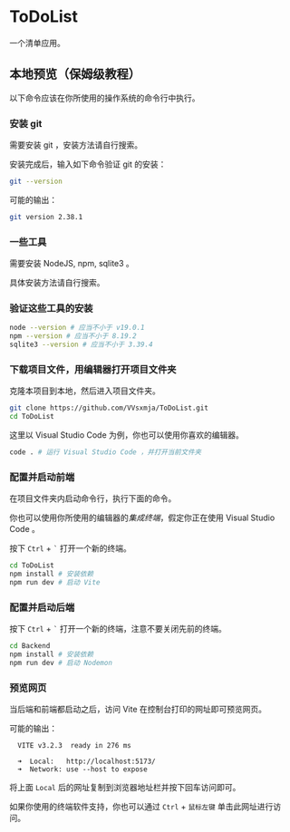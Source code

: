 # ToDoList

一个清单应用。

## 本地预览（保姆级教程）

以下命令应该在你所使用的操作系统的命令行中执行。

### 安装 git

需要安装 git ，安装方法请自行搜索。

安装完成后，输入如下命令验证 git 的安装：

```sh
git --version
```

可能的输出：

```sh
git version 2.38.1
```

### 一些工具

需要安装 NodeJS, npm, sqlite3 。

具体安装方法请自行搜索。

### 验证这些工具的安装

```sh
node --version # 应当不小于 v19.0.1
npm --version # 应当不小于 8.19.2
sqlite3 --version # 应当不小于 3.39.4
```

### 下载项目文件，用编辑器打开项目文件夹

克隆本项目到本地，然后进入项目文件夹。

```sh
git clone https://github.com/VVsxmja/ToDoList.git
cd ToDoList
```

这里以 Visual Studio Code 为例，你也可以使用你喜欢的编辑器。

```sh
code . # 运行 Visual Studio Code ，并打开当前文件夹
```

### 配置并启动前端

在项目文件夹内启动命令行，执行下面的命令。

你也可以使用你所使用的编辑器的*集成终端*，假定你正在使用 Visual Studio Code 。

按下 `Ctrl` + <code>\`</code> 打开一个新的终端。

```sh
cd ToDoList
npm install # 安装依赖
npm run dev # 启动 Vite
```

### 配置并启动后端

按下 `Ctrl` + <code>\`</code> 打开一个新的终端，注意不要关闭先前的终端。

```sh
cd Backend
npm install # 安装依赖
npm run dev # 启动 Nodemon
```

### 预览网页

当后端和前端都启动之后，访问 Vite 在控制台打印的网址即可预览网页。

可能的输出：

```
  VITE v3.2.3  ready in 276 ms

  ➜  Local:   http://localhost:5173/
  ➜  Network: use --host to expose
```

将上面 `Local` 后的网址复制到浏览器地址栏并按下回车访问即可。

如果你使用的终端软件支持，你也可以通过 `Ctrl` + `鼠标左键` 单击此网址进行访问。